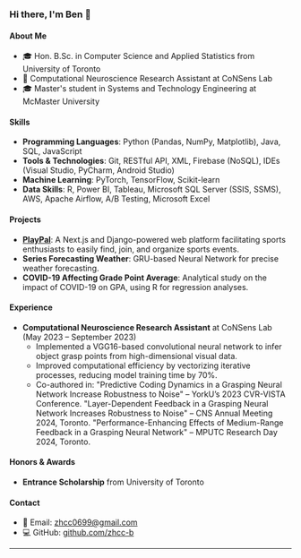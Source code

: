 ### Hi there, I'm Ben 👋

#### About Me
- 🎓 Hon. B.Sc. in Computer Science and Applied Statistics from University of Toronto
- 🧠 Computational Neuroscience Research Assistant at CoNSens Lab
- 🎓 Master's student in Systems and Technology Engineering at McMaster University 

#### Skills
- **Programming Languages**: Python (Pandas, NumPy, Matplotlib), Java, SQL, JavaScript
- **Tools & Technologies**: Git, RESTful API, XML, Firebase (NoSQL), IDEs (Visual Studio, PyCharm, Android Studio)
- **Machine Learning**: PyTorch, TensorFlow, Scikit-learn
- **Data Skills**: R, Power BI, Tableau, Microsoft SQL Server (SSIS, SSMS), AWS, Apache Airflow, A/B Testing, Microsoft Excel

#### Projects
- **[PlayPal](https://big-cow-king.github.io/PlayPal-Frontend/)**: A Next.js and Django-powered web platform facilitating sports enthusiasts to easily find, join, and organize sports events.
- **Series Forecasting Weather**: GRU-based Neural Network for precise weather forecasting.
- **COVID-19 Affecting Grade Point Average**: Analytical study on the impact of COVID-19 on GPA, using R for regression analyses.

#### Experience
- **Computational Neuroscience Research Assistant** at CoNSens Lab (May 2023 – September 2023)
  - Implemented a VGG16-based convolutional neural network to infer object grasp points from high-dimensional visual data.
  - Improved computational efficiency by vectorizing iterative processes, reducing model training time by 70%.
  - Co-authored in:
      "Predictive Coding Dynamics in a Grasping Neural Network Increase Robustness to Noise" – YorkU’s 2023 CVR-VISTA Conference.
      "Layer-Dependent Feedback in a Grasping Neural Network Increases Robustness to Noise" – CNS Annual Meeting 2024, Toronto.
      "Performance-Enhancing Effects of Medium-Range Feedback in a Grasping Neural Network" – MPUTC Research Day 2024, Toronto.

#### Honors & Awards
- **Entrance Scholarship** from University of Toronto

#### Contact
- 📧 Email: [zhcc0699@gmail.com](mailto:zhcc0699@gmail.com)
- 💻 GitHub: [github.com/zhcc-b](https://github.com/zhcc-b)

---
